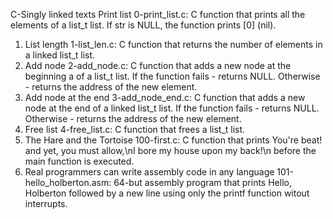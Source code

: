 C-Singly linked texts
Print list
0-print_list.c: C function that prints all the elements of a list_t list.
If str is NULL, the function prints [0] (nil).
1. List length
1-list_len.c: C function that returns the number of elements in a linked list_t list.
2. Add node
2-add_node.c: C function that adds a new node at the beginning a of a list_t list.
If the function fails - returns NULL.
Otherwise - returns the address of the new element.
3. Add node at the end
3-add_node_end.c: C function that adds a new node at the end of a linked list_t list.
If the function fails - returns NULL.
Otherwise - returns the address of the new element.
4. Free list
4-free_list.c: C function that frees a list_t list.
5. The Hare and the Tortoise
100-first.c: C function that prints You're beat! and yet, you must allow,\nI bore my house upon my back!\n before the main function is executed.
6. Real programmers can write assembly code in any language
101-hello_holberton.asm: 64-but assembly program that prints Hello, Holberton followed by a new line using only the printf function witout interrupts.
